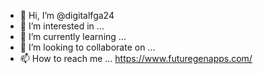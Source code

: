 - 👋 Hi, I’m @digitalfga24
- 👀 I’m interested in ...
- 🌱 I’m currently learning ...
- 💞️ I’m looking to collaborate on ...
- 📫 How to reach me ...  https://www.futuregenapps.com/

<!---
digitalfga24/digitalfga24 is a ✨ special ✨ repository because its `README.md` (this file) appears on your GitHub profile.
You can click the Preview link to take a look at your changes.
--->
